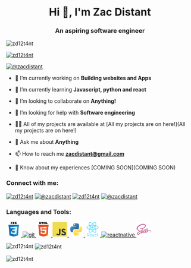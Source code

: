 <h1 align="center">Hi 👋, I'm Zac Distant</h1>
<h3 align="center">An aspiring software engineer</h3>

<p align="left"> <img src="https://komarev.com/ghpvc/?username=zd12t4nt&label=Profile%20views&color=0e75b6&style=flat" alt="zd12t4nt" /> </p>

<p align="left"> <a href="https://github.com/ryo-ma/github-profile-trophy"><img src="https://github-profile-trophy.vercel.app/?username=zd12t4nt" alt="zd12t4nt" /></a> </p>

<p align="left"> <a href="https://twitter.com/@zacdistant" target="blank"><img src="https://img.shields.io/twitter/follow/@zacdistant?logo=twitter&style=for-the-badge" alt="@zacdistant" /></a> </p>

- 🔭 I’m currently working on **Building websites and Apps**

- 🌱 I’m currently learning **Javascript, python and react**

- 👯 I’m looking to collaborate on **Anything!**

- 🤝 I’m looking for help with **Software engineering**

- 👨‍💻 All of my projects are available at [All my projects are on here!](All my projects are on here!)

- 💬 Ask me about **Anything**

- 📫 How to reach me **zacdistant@gmail.com**

- 📄 Know about my experiences [COMING SOON](COMING SOON)

<h3 align="left">Connect with me:</h3>
<p align="left">
<a href="https://codepen.io/zd12t4nt" target="blank"><img align="center" src="https://raw.githubusercontent.com/rahuldkjain/github-profile-readme-generator/master/src/images/icons/Social/codepen.svg" alt="zd12t4nt" height="30" width="40" /></a>
<a href="https://twitter.com/@zacdistant" target="blank"><img align="center" src="https://raw.githubusercontent.com/rahuldkjain/github-profile-readme-generator/master/src/images/icons/Social/twitter.svg" alt="@zacdistant" height="30" width="40" /></a>
<a href="https://stackoverflow.com/users/zd12t4nt" target="blank"><img align="center" src="https://raw.githubusercontent.com/rahuldkjain/github-profile-readme-generator/master/src/images/icons/Social/stack-overflow.svg" alt="zd12t4nt" height="30" width="40" /></a>
<a href="https://instagram.com/@zacdistant" target="blank"><img align="center" src="https://raw.githubusercontent.com/rahuldkjain/github-profile-readme-generator/master/src/images/icons/Social/instagram.svg" alt="@zacdistant" height="30" width="40" /></a>
</p>

<h3 align="left">Languages and Tools:</h3>
<p align="left"> <a href="https://www.w3schools.com/css/" target="_blank" rel="noreferrer"> <img src="https://raw.githubusercontent.com/devicons/devicon/master/icons/css3/css3-original-wordmark.svg" alt="css3" width="40" height="40"/> </a> <a href="https://git-scm.com/" target="_blank" rel="noreferrer"> <img src="https://www.vectorlogo.zone/logos/git-scm/git-scm-icon.svg" alt="git" width="40" height="40"/> </a> <a href="https://www.w3.org/html/" target="_blank" rel="noreferrer"> <img src="https://raw.githubusercontent.com/devicons/devicon/master/icons/html5/html5-original-wordmark.svg" alt="html5" width="40" height="40"/> </a> <a href="https://developer.mozilla.org/en-US/docs/Web/JavaScript" target="_blank" rel="noreferrer"> <img src="https://raw.githubusercontent.com/devicons/devicon/master/icons/javascript/javascript-original.svg" alt="javascript" width="40" height="40"/> </a> <a href="https://www.python.org" target="_blank" rel="noreferrer"> <img src="https://raw.githubusercontent.com/devicons/devicon/master/icons/python/python-original.svg" alt="python" width="40" height="40"/> </a> <a href="https://reactjs.org/" target="_blank" rel="noreferrer"> <img src="https://raw.githubusercontent.com/devicons/devicon/master/icons/react/react-original-wordmark.svg" alt="react" width="40" height="40"/> </a> <a href="https://reactnative.dev/" target="_blank" rel="noreferrer"> <img src="https://reactnative.dev/img/header_logo.svg" alt="reactnative" width="40" height="40"/> </a> <a href="https://sass-lang.com" target="_blank" rel="noreferrer"> <img src="https://raw.githubusercontent.com/devicons/devicon/master/icons/sass/sass-original.svg" alt="sass" width="40" height="40"/> </a> </p>

<p><img align="left" src="https://github-readme-stats.vercel.app/api/top-langs?username=zd12t4nt&show_icons=true&locale=en&layout=compact" alt="zd12t4nt" /></p>

<p>&nbsp;<img align="center" src="https://github-readme-stats.vercel.app/api?username=zd12t4nt&show_icons=true&locale=en" alt="zd12t4nt" /></p>

<p><img align="center" src="https://github-readme-streak-stats.herokuapp.com/?user=zd12t4nt&" alt="zd12t4nt" /></p>
